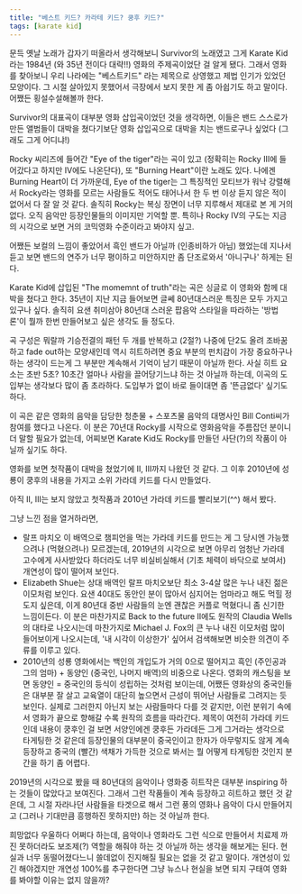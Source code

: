 ```yaml
---
title: "베스트 키드? 카라테 키드? 쿵후 키드?"
tags: [karate kid]
---
```


문득 옛날 노래가 갑자기 떠올라서 생각해보니 Survivor의 노래였고 그게 Karate Kid라는 1984년 (와 35년 전이다 대략!!) 영화의 주제곡이었단 걸 알게 됐다. 그래서 영화를 찾아보니 우리 나라에는 "베스트키드" 라는 제목으로 상영했고 제법 인기가 있었던 모양이다. 그 시절 살아있지 못했어서 극장에서 보지 못한 게 좀 아쉽기도 하고 말이다. 어쨌든 횡설수설해볼까 한다.

Survivor의 대표곡이 대부분 영화 삽입곡이었던 것을 생각하면, 이들은 밴드 스스로가 만든 앨범들이 대박을 쳤다기보단 영화 삽입곡으로 대박을 치는 밴드로구나 싶었다 (그래도 그게 어디냐!) 

Rocky 씨리즈에 들어간 "Eye of the tiger"라는 곡이 있고 (정확히는 Rocky III에 들어갔다고 하지만 IV에도 나온단다), 또 "Burning Heart"이란 노래도 있다. 나에겐 Burning Heart이 더 가까운데, Eye of the tiger는 그 특징적인 모티브가 워낙 강렬해서 Rocky라는 영화를 모르는 사람들도 적어도 태어나서 한 두 번 이상 듣지 않은 적이 없어서 다 잘 알 것 같다. 솔직히 Rocky는 복싱 장면이 너무 지루해서 제대로 본 게 거의 없다. 오직 음악만 등장인물들의 이미지만 기억할 뿐. 특히나 Rocky IV의 구도는 지금의 시각으로 보면 거의 코믹영화 수준이라고 봐야지 싶고. 

어쨌든 보컬의 느낌이 좋았어서 흑인 밴드가 아닐까 (인종비하가 아님) 했었는데 지나서 듣고 보면 밴드의 연주가 너무 평이하고 미안하지만 좀 단조로와서 '아니구나' 하게는 된다. 

Karate Kid에 삽입된 "The momemnt of truth"라는 곡은 싱글로 이 영화와 함께 대박을 쳤다고 한다. 35년이 지난 지금 들어보면 글쎄 80년대스러운 특징은 모두 가지고 있구나 싶다. 솔직히 요샌 취미삼아 80년대 스러운 팝음악 스타일을 따라하는 '방법론'이 뭘까 한번 만들어보고 싶은 생각도 들 정도다. 

곡 구성은 뭐랄까 기승전결의 패턴 두 개를 반복하고 (2절?) 나중에 단2도 올려 조바꿈하고 fade out하는 모양새인데 역시 히트하려면 중요 부분의 펀치감이 가장 중요하구나 하는 생각이 드는게 그 부분만 계속해서 기억이 남기 때문이 아닐까 한다. 사실 히트 요소는 초반 5초? 10초간 얼마나 사람을 끌어당기느냐 하는 것 아닐까 하는데, 이곡의 도입부는 생각보다 많이 좀 초라하다. 도입부가 없이 바로 들이대면 좀 '뜬금없다' 싶기도 하다. 

이 곡은 같은 영화의 음악을 담당한 청춘물 + 스포츠물 음악의 대명사인 Bill Conti씨가 참여를 했다고 나온다. 이 분은 70년대 Rocky를 시작으로 영화음악을 주름잡던 분이니 더 말할 필요가 없는데, 어찌보면 Karate Kid도 Rocky를 만들던 사단(?)의 작품이 아닐까 싶기도 하다. 

영화를 보면 첫작품이 대박을 쳤었기에 II, III까지 나왔던 것 같다. 그 이후 2010년에 성룡이 쿵후의 내용을 가지고 소위 가라데 키드를 다시 만들었다. 

아직 II, III는 보지 않았고 첫작품과 2010년 가라데 키드를 빨리보기(^^) 해서 봤다.

그냥 느낀 점을 열거하라면,
* 랄프 마치오 이 배역으로 챔피언을 먹는 가라데 키드를 만드는 게 그 당시엔 가능했으려나 (먹혔으려나) 모르겠는데, 2019년의 시각으로 보면 아무리 엄청난 가라데 고수에게 사사받았다 하더라도 너무 비실비실해서 (기초 체력이 바닥으로 보여서) 개연성이 많이 떨어져 보인다. 
* Elizabeth Shue는 상대 배역인 랄프 마치오보단 최소 3-4살 많은 누나 내진 젊은 이모처럼 보인다. 요샌 40대도 동안인 분이 많아서 심지어는 엄마라고 해도 먹힐 정도지 싶은데, 이게 80년대 중반 사람들의 눈엔 괜찮은 커플로 먹혔다니 좀 신기한 느낌이든다. 이 분은 마찬가지로 Back to the future II에도 원작의 Claudia Wells의 대타로 나오시는데 마찬가지로 Michael J. Fox의 큰 누나 내진 이모처럼 많이 들어보이게 나오시는데, '내 시각이 이상한가' 싶어서 검색해보면 비슷한 의견이 주류를 이루고 있다.
* 2010년의 성룡 영화에서는 백인의 개입도가 거의 0으로 떨어지고 흑인 (주인공과 그의 엄마) + 동양인 (중국인, 나머지 배역)의 비중으로 나온다. 영화의 캐스팅을 보면 동양인 = 중국인의 등식이 성립하는 것처럼 보이는데, 어쨌든 영화상의 중국인들은 대부분 잘 살고 교육열이 대단히 높으면서 근성이 뛰어난 사람들로 그려지는 듯 보인다. 실제로 그러한지 아닌지 보는 사람들마다 다를 것 같지만, 이런 분위기 속에서 영화가 끝으로 향해갈 수록 원작의 흐름을 따라간다. 제목이 여전히 가라데 키드인데 내용이 쿵후인 걸 보면 서양인에겐 쿵후든 가라데든 그게 그거라는 생각으로 타게팅한 것 같은데 등장인물의 대부분이 중국인이고 한자가 아무렇지도 않게 계속 등장하고 중국의 (빨간) 색채가 가득한 것으로 봐서는 뭘 어떻게 타게팅한 것인지 분간을 하기 좀 어렵다.

2019년의 시각으로 봤을 때 80년대의 음악이나 영화중 히트작은 대부분 inspiring 하는 것들이 많았다고 보여진다. 그래서 그런 작품들이 계속 등장하고 히트하고 했던 것 같은데, 그 시절 자라나던 사람들을 타겟으로 해서 그런 풍의 영화나 음악이 다시 만들어지고 (그러나 기대만큼 흥행하진 못하지만) 하는 것 아닐까 한다. 

희망없다 우울하다 어쩌다 하는데, 음악이나 영화라도 그런 식으로 만들어서 치료제 까진 못하더라도 보조제(?) 역할을 해줘야 하는 것 아닐까 하는 생각을 해보게는 된다. 현실과 너무 동떨어졌다느니 쓸데없이 진지해질 필요는 없을 것 같고 말이다. 개연성이 있긴 해야겠지만 개연성 100%를 추구한다면 그냥 뉴스나 현실을 보면 되지 구태여 영화를 봐야할 이유는 없지 않을까?